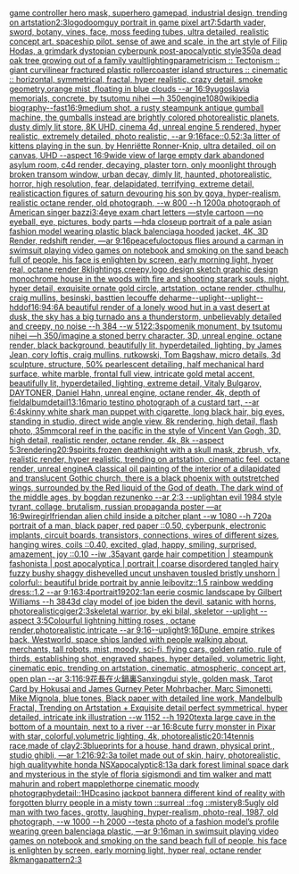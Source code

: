 [game controller hero mask, superhero gamepad, industrial design, trending on artstation](https://www.ebank.nz/aiartgenerator?category=game%2520controller%2520hero%2520mask%2C%2520superhero%2520gamepad%2C%2520industrial%2520design%2C%2520trending%2520on%2520artstation)[2:3](https://www.ebank.nz/aiartgenerator?category=2%3A3)[logo](https://www.ebank.nz/aiartgenerator?category=logo)[doomguy portrait in game pixel art](https://www.ebank.nz/aiartgenerator?category=doomguy%2520portrait%2520in%2520game%2520pixel%2520art)[7:5](https://www.ebank.nz/aiartgenerator?category=7%3A5)[darth vader, sword, botany, vines, face, moss feeding tubes, ultra detailed, realistic concept art. spaceship pilot. sense of awe and scale, in the art style of Filip Hodas, a grimdark dystopian cyberpunk post-apocalyptic style](https://www.ebank.nz/aiartgenerator?category=darth%2520vader%2C%2520sword%2C%2520botany%2C%2520vines%2C%2520face%2C%2520moss%2520feeding%2520tubes%2C%2520ultra%2520detailed%2C%2520realistic%2520concept%2520art.%2520spaceship%2520pilot.%2520sense%2520of%2520awe%2520and%2520scale%2C%2520in%2520the%2520art%2520style%2520of%2520Filip%2520Hodas%2C%2520a%2520grimdark%2520dystopian%2520cyberpunk%2520post-apocalyptic%2520style)[350](https://www.ebank.nz/aiartgenerator?category=350)[a dead oak tree growing out of a family vault](https://www.ebank.nz/aiartgenerator?category=a%2520dead%2520oak%2520tree%2520growing%2520out%2520of%2520a%2520family%2520vault)[lighting](https://www.ebank.nz/aiartgenerator?category=lighting)[parametricism :: Tectonism :: giant curvilinear fractured plastic rollercoaster island structures :: cinematic :: horizontal, symmetrical, fractal, hyper realistic, crazy detail, smoke geometry,orange mist ,floating in blue clouds --ar 16:9](https://www.ebank.nz/aiartgenerator?category=parametricism%2520%3A%3A%2520Tectonism%2520%3A%3A%2520giant%2520curvilinear%2520fractured%2520plastic%2520rollercoaster%2520island%2520structures%2520%3A%3A%2520cinematic%2520%3A%3A%2520horizontal%2C%2520symmetrical%2C%2520fractal%2C%2520hyper%2520realistic%2C%2520crazy%2520detail%2C%2520smoke%2520geometry%2Corange%2520mist%2520%2Cfloating%2520in%2520blue%2520clouds%2520--ar%252016%3A9)[yugoslavia memorials, concrete,  by tsutomu nihei —h 350](https://www.ebank.nz/aiartgenerator?category=yugoslavia%2520memorials%2C%2520concrete%2C%2520%2520by%2520tsutomu%2520nihei%2520%E2%80%94h%2520350)[engine](https://www.ebank.nz/aiartgenerator?category=engine)[1080](https://www.ebank.nz/aiartgenerator?category=1080)[wikipedia biography](https://www.ebank.nz/aiartgenerator?category=wikipedia%2520biography)[--fast](https://www.ebank.nz/aiartgenerator?category=--fast)[16:9](https://www.ebank.nz/aiartgenerator?category=16%3A9)[medium shot, a rusty steampunk antique gumball machine, the gumballs instead are brightly colored photorealistic planets, dusty dimly lit store, 8K UHD, cinema 4d, unreal engine 5 rendered, hyper realistic, extremely detailed,  photo realistic,  --ar 9:16](https://www.ebank.nz/aiartgenerator?category=medium%2520shot%2C%2520a%2520rusty%2520steampunk%2520antique%2520gumball%2520machine%2C%2520the%2520gumballs%2520instead%2520are%2520brightly%2520colored%2520photorealistic%2520planets%2C%2520dusty%2520dimly%2520lit%2520store%2C%25208K%2520UHD%2C%2520cinema%25204d%2C%2520unreal%2520engine%25205%2520rendered%2C%2520hyper%2520realistic%2C%2520extremely%2520detailed%2C%2520%2520photo%2520realistic%2C%2520%2520--ar%25209%3A16)[face::0.5](https://www.ebank.nz/aiartgenerator?category=face%3A%3A0.5)[2:3](https://www.ebank.nz/aiartgenerator?category=2%3A3)[a litter of kittens playing in the sun, by Henriëtte Ronner-Knip, ultra detailed, oil on canvas, UHD --aspect 16:9](https://www.ebank.nz/aiartgenerator?category=a%2520litter%2520of%2520kittens%2520playing%2520in%2520the%2520sun%2C%2520by%2520Henri%C3%ABtte%2520Ronner-Knip%2C%2520ultra%2520detailed%2C%2520oil%2520on%2520canvas%2C%2520UHD%2520--aspect%252016%3A9)[wide view of large empty dark abandoned asylum room, c4d render, decaying, plaster torn, only moonlight through broken transom window, urban decay, dimly lit,  haunted, photorealistic, horror, high resolution, fear, delapidated, terrifying, extreme detail, realistic](https://www.ebank.nz/aiartgenerator?category=wide%2520view%2520of%2520large%2520empty%2520dark%2520abandoned%2520asylum%2520room%2C%2520c4d%2520render%2C%2520decaying%2C%2520plaster%2520torn%2C%2520only%2520moonlight%2520through%2520broken%2520transom%2520window%2C%2520urban%2520decay%2C%2520dimly%2520lit%2C%2520%2520haunted%2C%2520photorealistic%2C%2520horror%2C%2520high%2520resolution%2C%2520fear%2C%2520delapidated%2C%2520terrifying%2C%2520extreme%2520detail%2C%2520realistic)[action figures of saturn devouring his son by goya, hyper-realism, realistic octane render, old photograph, --w 800 --h 1200](https://www.ebank.nz/aiartgenerator?category=action%2520figures%2520of%2520saturn%2520devouring%2520his%2520son%2520by%2520goya%2C%2520hyper-realism%2C%2520realistic%2520octane%2520render%2C%2520old%2520photograph%2C%2520--w%2520800%2520--h%25201200)[a photograph of American singer bazzi](https://www.ebank.nz/aiartgenerator?category=a%2520photograph%2520of%2520American%2520singer%2520bazzi)[3:4](https://www.ebank.nz/aiartgenerator?category=3%3A4)[eye exam chart letters —style cartoon —no eyeball, eye, pictures, body parts —hd](https://www.ebank.nz/aiartgenerator?category=eye%2520exam%2520chart%2520letters%2520%E2%80%94style%2520cartoon%2520%E2%80%94no%2520eyeball%2C%2520eye%2C%2520pictures%2C%2520body%2520parts%2520%E2%80%94hd)[a closeup portrait of a pale asian fashion model wearing plastic black balenciaga hooded jacket, 4K, 3D Render, redshift render, —ar 9:16](https://www.ebank.nz/aiartgenerator?category=a%2520closeup%2520portrait%2520of%2520a%2520pale%2520asian%2520fashion%2520model%2520wearing%2520plastic%2520black%2520balenciaga%2520hooded%2520jacket%2C%25204K%2C%25203D%2520Render%2C%2520redshift%2520render%2C%2520%E2%80%94ar%25209%3A16)[peaceful](https://www.ebank.nz/aiartgenerator?category=peaceful)[octopus flies around a car](https://www.ebank.nz/aiartgenerator?category=octopus%2520flies%2520around%2520a%2520car)[man in swimsuit playing video games on notebook and smoking on the sand beach full of people, his face is enlighten by screen, early morning light,  hyper real, octane render 8k](https://www.ebank.nz/aiartgenerator?category=man%2520in%2520swimsuit%2520playing%2520video%2520games%2520on%2520notebook%2520and%2520smoking%2520on%2520the%2520sand%2520beach%2520full%2520of%2520people%2C%2520his%2520face%2520is%2520enlighten%2520by%2520screen%2C%2520early%2520morning%2520light%2C%2520%2520hyper%2520real%2C%2520octane%2520render%25208k)[lightings,creepy,](https://www.ebank.nz/aiartgenerator?category=lightings%2Ccreepy%2C)[logo design sketch graphic design monochrome house in the woods with fire and shooting star](https://www.ebank.nz/aiartgenerator?category=logo%2520design%2520sketch%2520graphic%2520design%2520monochrome%2520house%2520in%2520the%2520woods%2520with%2520fire%2520and%2520shooting%2520star)[ark souls, night, hyper detail, exquisite ornate gold circle, artstation, octane render, cthulhu, craig mullins, besinski, basttien lecouffe deharme](https://www.ebank.nz/aiartgenerator?category=ark%2520souls%2C%2520night%2C%2520hyper%2520detail%2C%2520exquisite%2520ornate%2520gold%2520circle%2C%2520artstation%2C%2520octane%2520render%2C%2520cthulhu%2C%2520craig%2520mullins%2C%2520besinski%2C%2520basttien%2520lecouffe%2520deharme)[--uplight](https://www.ebank.nz/aiartgenerator?category=--uplight)[--uplight](https://www.ebank.nz/aiartgenerator?category=--uplight)[--hd](https://www.ebank.nz/aiartgenerator?category=--hd)[dof](https://www.ebank.nz/aiartgenerator?category=dof)[16:9](https://www.ebank.nz/aiartgenerator?category=16%3A9)[4:6](https://www.ebank.nz/aiartgenerator?category=4%3A6)[A beautiful render of a lonely wood hut in a vast desert at dusk, the sky has a big turnado ans a thunderstorm, unbelievably detailed and creepy, no noise --h 384 --w 512](https://www.ebank.nz/aiartgenerator?category=A%2520beautiful%2520render%2520of%2520a%2520lonely%2520wood%2520hut%2520in%2520a%2520vast%2520desert%2520at%2520dusk%2C%2520the%2520sky%2520has%2520a%2520big%2520turnado%2520ans%2520a%2520thunderstorm%2C%2520unbelievably%2520detailed%2520and%2520creepy%2C%2520no%2520noise%2520--h%2520384%2520--w%2520512)[2:3](https://www.ebank.nz/aiartgenerator?category=2%3A3)[spomenik monument, by tsutomu nihei —h 350](https://www.ebank.nz/aiartgenerator?category=spomenik%2520monument%2C%2520by%2520tsutomu%2520nihei%2520%E2%80%94h%2520350)[/imagine a stoned berry character, 3D, unreal engine, octane render,  black background, beautifully lit, hyperdetailed, lighting, by James Jean, cory loftis, craig mullins, rutkowski, Tom Bagshaw, micro details, 3d sculpture, structure, 50% pearlescent detailing, half mechanical hard surface, white marble, frontal full view, intricate gold metal accent, beautifully lit, hyperdetailed, lighting, extreme detail, Vitaly Bulgarov, DAYTONER, Daniel Hahn, unreal engine, octane render, 4k, depth of field](https://www.ebank.nz/aiartgenerator?category=/imagine%2520a%2520stoned%2520berry%2520character%2C%25203D%2C%2520unreal%2520engine%2C%2520octane%2520render%2C%2520%2520black%2520background%2C%2520beautifully%2520lit%2C%2520hyperdetailed%2C%2520lighting%2C%2520by%2520James%2520Jean%2C%2520cory%2520loftis%2C%2520craig%2520mullins%2C%2520rutkowski%2C%2520Tom%2520Bagshaw%2C%2520micro%2520details%2C%25203d%2520sculpture%2C%2520structure%2C%252050%25%2520pearlescent%2520detailing%2C%2520half%2520mechanical%2520hard%2520surface%2C%2520white%2520marble%2C%2520frontal%2520full%2520view%2C%2520intricate%2520gold%2520metal%2520accent%2C%2520beautifully%2520lit%2C%2520hyperdetailed%2C%2520lighting%2C%2520extreme%2520detail%2C%2520Vitaly%2520Bulgarov%2C%2520DAYTONER%2C%2520Daniel%2520Hahn%2C%2520unreal%2520engine%2C%2520octane%2520render%2C%25204k%2C%2520depth%2520of%2520field)[album](https://www.ebank.nz/aiartgenerator?category=album)[detail](https://www.ebank.nz/aiartgenerator?category=detail)[13:16](https://www.ebank.nz/aiartgenerator?category=13%3A16)[mario testino photograph of a custard tart, --ar 6:4](https://www.ebank.nz/aiartgenerator?category=mario%2520testino%2520photograph%2520of%2520a%2520custard%2520tart%2C%2520--ar%25206%3A4)[skinny white shark man puppet with cigarette, long black hair, big eyes, standing in studio, direct wide angle view, 8k rendering, high detail, flash photo, 35mm](https://www.ebank.nz/aiartgenerator?category=skinny%2520white%2520shark%2520man%2520puppet%2520with%2520cigarette%2C%2520long%2520black%2520hair%2C%2520big%2520eyes%2C%2520standing%2520in%2520studio%2C%2520direct%2520wide%2520angle%2520view%2C%25208k%2520rendering%2C%2520high%2520detail%2C%2520flash%2520photo%2C%252035mm)[coral reef in the pacific in the style of Vincent Van Gogh, 3D, high detail, realistic render, octane render, 4k, 8k --aspect 5:3](https://www.ebank.nz/aiartgenerator?category=coral%2520reef%2520in%2520the%2520pacific%2520in%2520the%2520style%2520of%2520Vincent%2520Van%2520Gogh%2C%25203D%2C%2520high%2520detail%2C%2520realistic%2520render%2C%2520octane%2520render%2C%25204k%2C%25208k%2520--aspect%25205%3A3)[rendering](https://www.ebank.nz/aiartgenerator?category=rendering)[20:9](https://www.ebank.nz/aiartgenerator?category=20%3A9)[spirits,](https://www.ebank.nz/aiartgenerator?category=spirits%2C)[frozen deathknight with a skull mask, zbrush, vfx, realistic render, hyper realistic, trending on artstation, cinematic feel, octane render, unreal engine](https://www.ebank.nz/aiartgenerator?category=frozen%2520deathknight%2520with%2520a%2520skull%2520mask%2C%2520zbrush%2C%2520vfx%2C%2520realistic%2520render%2C%2520hyper%2520realistic%2C%2520trending%2520on%2520artstation%2C%2520cinematic%2520feel%2C%2520octane%2520render%2C%2520unreal%2520engine)[A classical oil painting of  the interior of a dilapidated and translucent Gothic church, there is a black phoenix with outstretched wings, surrounded by the Red liquid of the God of death. The dark wind of the middle ages, by bogdan rezunenko --ar 2:3 --uplight](https://www.ebank.nz/aiartgenerator?category=A%2520classical%2520oil%2520painting%2520of%2520%2520the%2520interior%2520of%2520a%2520dilapidated%2520and%2520translucent%2520Gothic%2520church%2C%2520there%2520is%2520a%2520black%2520phoenix%2520with%2520outstretched%2520wings%2C%2520surrounded%2520by%2520the%2520Red%2520liquid%2520of%2520the%2520God%2520of%2520death.%2520The%2520dark%2520wind%2520of%2520the%2520middle%2520ages%2C%2520by%2520bogdan%2520rezunenko%2520--ar%25202%3A3%2520--uplight)[an evil 1984 style tyrant, collage, brutalism, russian propaganda poster —ar 16:9](https://www.ebank.nz/aiartgenerator?category=an%2520evil%25201984%2520style%2520tyrant%2C%2520collage%2C%2520brutalism%2C%2520russian%2520propaganda%2520poster%2520%E2%80%94ar%252016%3A9)[wire](https://www.ebank.nz/aiartgenerator?category=wire)[girlfriend](https://www.ebank.nz/aiartgenerator?category=girlfriend)[an alien child inside a pitcher plant --w 1080 --h 720](https://www.ebank.nz/aiartgenerator?category=an%2520alien%2520child%2520inside%2520a%2520pitcher%2520plant%2520--w%25201080%2520--h%2520720)[a portrait of a man, black paper, red paper ::0.50, cyberpunk, electronic implants, circuit boards, transistors, connections, wires of different sizes, hanging wires, coils ::0.40, excited, glad, happy, smiling, surprised, amazement, joy ::0.10 --iw .35](https://www.ebank.nz/aiartgenerator?category=a%2520portrait%2520of%2520a%2520man%2C%2520black%2520paper%2C%2520red%2520paper%2520%3A%3A0.50%2C%2520cyberpunk%2C%2520electronic%2520implants%2C%2520circuit%2520boards%2C%2520transistors%2C%2520connections%2C%2520wires%2520of%2520different%2520sizes%2C%2520hanging%2520wires%2C%2520coils%2520%3A%3A0.40%2C%2520excited%2C%2520glad%2C%2520happy%2C%2520smiling%2C%2520surprised%2C%2520amazement%2C%2520joy%2520%3A%3A0.10%2520--iw%2520.35)[avant garde hair competition | steampunk fashonista | post apocalyptica | portrait | coarse disordered tangled hairy fuzzy bushy shaggy dishevelled uncut unshaven tousled bristly unshorn | colorful:: beautiful bride portrait by annie leibovitz::1.5 rainbow wedding dress::1.2 --ar 9:16](https://www.ebank.nz/aiartgenerator?category=avant%2520garde%2520hair%2520competition%2520%7C%2520steampunk%2520fashonista%2520%7C%2520post%2520apocalyptica%2520%7C%2520portrait%2520%7C%2520coarse%2520disordered%2520tangled%2520hairy%2520fuzzy%2520bushy%2520shaggy%2520dishevelled%2520uncut%2520unshaven%2520tousled%2520bristly%2520unshorn%2520%7C%2520colorful%3A%3A%2520beautiful%2520bride%2520portrait%2520by%2520annie%2520leibovitz%3A%3A1.5%2520rainbow%2520wedding%2520dress%3A%3A1.2%2520--ar%25209%3A16)[3:4](https://www.ebank.nz/aiartgenerator?category=3%3A4)[portrait](https://www.ebank.nz/aiartgenerator?category=portrait)[1920](https://www.ebank.nz/aiartgenerator?category=1920)[2:1](https://www.ebank.nz/aiartgenerator?category=2%3A1)[an eerie cosmic landscape by Gilbert Williams --h 384](https://www.ebank.nz/aiartgenerator?category=an%2520eerie%2520cosmic%2520landscape%2520by%2520Gilbert%2520Williams%2520--h%2520384)[3d clay model of joe biden the devil, satanic with horns, photorealistic](https://www.ebank.nz/aiartgenerator?category=3d%2520clay%2520model%2520of%2520joe%2520biden%2520the%2520devil%2C%2520satanic%2520with%2520horns%2C%2520photorealistic)[giger](https://www.ebank.nz/aiartgenerator?category=giger)[2:3](https://www.ebank.nz/aiartgenerator?category=2%3A3)[skeletal warrior, by eki bilal, skeletor --uplight --aspect 3:5](https://www.ebank.nz/aiartgenerator?category=skeletal%2520warrior%2C%2520by%2520eki%2520bilal%2C%2520skeletor%2520--uplight%2520--aspect%25203%3A5)[Colourful lightning hitting roses , octane render,photorealistic,intricate --ar 9:16](https://www.ebank.nz/aiartgenerator?category=Colourful%2520lightning%2520hitting%2520roses%2520%2C%2520octane%2520render%2Cphotorealistic%2Cintricate%2520--ar%25209%3A16)[--uplight](https://www.ebank.nz/aiartgenerator?category=--uplight)[9:16](https://www.ebank.nz/aiartgenerator?category=9%3A16)[Dune, empire strikes back, Westworld, space ships landed with people walking about, merchants, tall robots, mist, moody, sci-fi, flying cars, golden ratio, rule of thirds, establishing shot, engraved shapes, hyper detailed, volumetric light, cinematic epic, trending on artstation, cinematic, atmospheric, concept art, open plan --ar 3:1](https://www.ebank.nz/aiartgenerator?category=Dune%2C%2520empire%2520strikes%2520back%2C%2520Westworld%2C%2520space%2520ships%2520landed%2520with%2520people%2520walking%2520about%2C%2520merchants%2C%2520tall%2520robots%2C%2520mist%2C%2520moody%2C%2520sci-fi%2C%2520flying%2520cars%2C%2520golden%2520ratio%2C%2520rule%2520of%2520thirds%2C%2520establishing%2520shot%2C%2520engraved%2520shapes%2C%2520hyper%2520detailed%2C%2520volumetric%2520light%2C%2520cinematic%2520epic%2C%2520trending%2520on%2520artstation%2C%2520cinematic%2C%2520atmospheric%2C%2520concept%2520art%2C%2520open%2520plan%2520--ar%25203%3A1)[16:9](https://www.ebank.nz/aiartgenerator?category=16%3A9)[花長在火鍋裏](https://www.ebank.nz/aiartgenerator?category=%E8%8A%B1%E9%95%B7%E5%9C%A8%E7%81%AB%E9%8D%8B%E8%A3%8F)[Sanxingdui style, golden mask, Tarot Card by Hokusai and James Gurney Peter Mohrbacher, Marc Simonetti, Mike Mignola, blue tones, Black paper with detailed line work, Mandelbulb Fractal, Trending on Artstation + Exquisite detail perfect symmetrical, hyper detailed, intricate ink illustration  --w 1152  --h 1920](https://www.ebank.nz/aiartgenerator?category=Sanxingdui%2520style%2C%2520golden%2520mask%2C%2520Tarot%2520Card%2520by%2520Hokusai%2520and%2520James%2520Gurney%2520Peter%2520Mohrbacher%2C%2520Marc%2520Simonetti%2C%2520Mike%2520Mignola%2C%2520blue%2520tones%2C%2520Black%2520paper%2520with%2520detailed%2520line%2520work%2C%2520Mandelbulb%2520Fractal%2C%2520Trending%2520on%2520Artstation%2520%2B%2520Exquisite%2520detail%2520perfect%2520symmetrical%2C%2520hyper%2520detailed%2C%2520intricate%2520ink%2520illustration%2520%2520--w%25201152%2520%2520--h%25201920)[text](https://www.ebank.nz/aiartgenerator?category=text)[a large cave in the bottom of a mountain, next to a river --ar 16:8](https://www.ebank.nz/aiartgenerator?category=a%2520large%2520cave%2520in%2520the%2520bottom%2520of%2520a%2520mountain%2C%2520next%2520to%2520a%2520river%2520--ar%252016%3A8)[cute furry monster in Pixar with star, colorful,volumetric lighting, 4k, photorealistic](https://www.ebank.nz/aiartgenerator?category=cute%2520furry%2520monster%2520in%2520Pixar%2520with%2520star%2C%2520colorful%2Cvolumetric%2520lighting%2C%25204k%2C%2520photorealistic)[20:14](https://www.ebank.nz/aiartgenerator?category=20%3A14)[tennis race,made of clay](https://www.ebank.nz/aiartgenerator?category=tennis%2520race%2Cmade%2520of%2520clay)[2:3](https://www.ebank.nz/aiartgenerator?category=2%3A3)[blueprints for a house, hand drawn, physical print,, studio ghibli,   —ar 1:2](https://www.ebank.nz/aiartgenerator?category=blueprints%2520for%2520a%2520house%2C%2520hand%2520drawn%2C%2520physical%2520print%2C%2C%2520studio%2520ghibli%2C%2520%2520%2520%E2%80%94ar%25201%3A2)[16:9](https://www.ebank.nz/aiartgenerator?category=16%3A9)[2:3](https://www.ebank.nz/aiartgenerator?category=2%3A3)[a toilet made out of skin, hairy, photorealistic, high quality](https://www.ebank.nz/aiartgenerator?category=a%2520toilet%2520made%2520out%2520of%2520skin%2C%2520hairy%2C%2520photorealistic%2C%2520high%2520quality)[white honda NSX](https://www.ebank.nz/aiartgenerator?category=white%2520honda%2520NSX)[apocalyptic](https://www.ebank.nz/aiartgenerator?category=apocalyptic)[8:13](https://www.ebank.nz/aiartgenerator?category=8%3A13)[a dark forest liminal space dark and mysterious in the style of floria sigismondi and tim walker and matt mahurin and robert mapplethorpe cinematic moody photography](https://www.ebank.nz/aiartgenerator?category=a%2520dark%2520forest%2520liminal%2520space%2520dark%2520and%2520mysterious%2520in%2520the%2520style%2520of%2520floria%2520sigismondi%2520and%2520tim%2520walker%2520and%2520matt%2520mahurin%2520and%2520robert%2520mapplethorpe%2520cinematic%2520moody%2520photography)[detail::1](https://www.ebank.nz/aiartgenerator?category=detail%3A%3A1)[HD](https://www.ebank.nz/aiartgenerator?category=HD)[casino jackpot banner](https://www.ebank.nz/aiartgenerator?category=casino%2520jackpot%2520banner)[a different kind of reality with forgotten blurry people in a misty town ::surreal ::fog ::mistery](https://www.ebank.nz/aiartgenerator?category=a%2520different%2520kind%2520of%2520reality%2520with%2520forgotten%2520blurry%2520people%2520in%2520a%2520misty%2520town%2520%3A%3Asurreal%2520%3A%3Afog%2520%3A%3Amistery)[8:5](https://www.ebank.nz/aiartgenerator?category=8%3A5)[ugly old man with two faces, grotty, laughing, hyper-realism, photo-real, 1987, old photograph, --w 1000 --h 2000 --test](https://www.ebank.nz/aiartgenerator?category=ugly%2520old%2520man%2520with%2520two%2520faces%2C%2520grotty%2C%2520laughing%2C%2520hyper-realism%2C%2520photo-real%2C%25201987%2C%2520old%2520photograph%2C%2520--w%25201000%2520--h%25202000%2520--test)[a photo of a fashion model’s profile wearing green balenciaga plastic, —ar 9:16](https://www.ebank.nz/aiartgenerator?category=a%2520photo%2520of%2520a%2520fashion%2520model%E2%80%99s%2520profile%2520wearing%2520green%2520balenciaga%2520plastic%2C%2520%E2%80%94ar%25209%3A16)[man in swimsuit playing video games on notebook and smoking on the sand beach full of people, his face is enlighten by screen, early morning light,  hyper real, octane render 8k](https://www.ebank.nz/aiartgenerator?category=man%2520in%2520swimsuit%2520playing%2520video%2520games%2520on%2520notebook%2520and%2520smoking%2520on%2520the%2520sand%2520beach%2520full%2520of%2520people%2C%2520his%2520face%2520is%2520enlighten%2520by%2520screen%2C%2520early%2520morning%2520light%2C%2520%2520hyper%2520real%2C%2520octane%2520render%25208k)[manga](https://www.ebank.nz/aiartgenerator?category=manga)[pattern](https://www.ebank.nz/aiartgenerator?category=pattern)[2:3](https://www.ebank.nz/aiartgenerator?category=2%3A3)